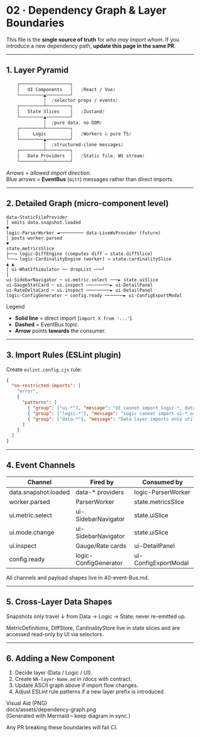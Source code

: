 # 02 · Dependency Graph & Layer Boundaries

This file is the **single source of truth** for _who may import whom_.
If you introduce a new dependency path, **update this page in the same PR**.

---

## 1. Layer Pyramid

```scss
    ┌───────────────────┐
    │   UI Components   │   (React / Vue)
    └─────────▲─────────┘
              │  (selector props / events)
    ┌─────────┴─────────┐
    │   State Slices    │   (Zustand)
    └─────────▲─────────┘
              │  (pure data, no DOM)
    ┌─────────┴─────────┐
    │     Logic         │   (Workers & pure TS)
    └─────────▲─────────┘
              │  (structured-clone messages)
    ┌─────────┴─────────┐
    │   Data Providers  │   (Static file, WS stream)
    └─────────┴─────────┘
```

*Arrows = allowed import direction.*  
Blue arrows = **EventBus** (`mitt`) messages rather than direct imports.

---

## 2. Detailed Graph (micro-component level)

```
data-StaticFileProvider
│ emits data.snapshot.loaded
▼
logic-ParserWorker ◄───────── data-LiveWsProvider (future)
│ posts worker.parsed
▼
state.metricsSlice
├──→ logic-DiffEngine (computes diff → state.diffSlice)
└──→ logic-CardinalityEngine (worker) → state.cardinalitySlice
▲ ▲
│ ui-WhatIfSimulator ── dropList ───┘
│
ui-SidebarNavigator ─ ui.metric.select ───► state.uiSlice
ui-GaugeStatCard ─ ui.inspect ─────────► ui-DetailPanel
ui-RateDeltaCard ─ ui.inspect ─────────► ui-DetailPanel
logic-ConfigGenerator ─ config.ready ───────► ui-ConfigExportModal
```

Legend  
* **Solid line** = direct import (`import X from '...'`).  
* **Dashed** = EventBus topic.  
* **Arrow** points **towards** the consumer.

---

## 3. Import Rules (ESLint plugin)

Create `eslint.config.cjs` rule:

```json
{
  "no-restricted-imports": [
    "error",
    {
      "patterns": [
        { "group": ["ui-*"], "message": "UI cannot import logic-*, data-* or workers" },
        { "group": ["logic-*"], "message": "Logic cannot import ui-* or react" },
        { "group": ["data-*"], "message": "Data layer imports only utils, not ui-* nor logic-* nor state-*" }
      ]
    }
  ]
}
```

---

## 4. Event Channels

| Channel | Fired by | Consumed by |
|---------|----------|-------------|
| data.snapshot.loaded | data-* providers | logic-ParserWorker |
| worker.parsed | ParserWorker | state.metricsSlice |
| ui.metric.select | ui-SidebarNavigator | state.uiSlice |
| ui.mode.change | ui-SidebarNavigator | state.uiSlice |
| ui.inspect | Gauge/Rate cards | ui-DetailPanel |
| config.ready | logic-ConfigGenerator | ui-ConfigExportModal |

All channels and payload shapes live in 40-event-Bus.md.

---

## 5. Cross-Layer Data Shapes

Snapshots only travel ↓ from Data → Logic → State; never re-emitted up.

MetricDefinitions, DiffStore, CardinalityStore live in state slices
and are accessed read-only by UI via selectors.

---

## 6. Adding a New Component

1. Decide layer (Data / Logic / UI).
2. Create `NN-layer-Name.md` in /docs with contract.
3. Update ASCII graph above if import flow changes.
4. Adjust ESLint rule patterns if a new layer prefix is introduced.

Visual Aid (PNG)  
docs/assets/dependency-graph.png  
(Generated with Mermaid – keep diagram in sync.)

Any PR breaking these boundaries will fail CI.
